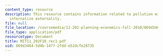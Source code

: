 ```yaml
---
content_type: resource
description: This resource contains information related to pollution mitigation to
  internalize externality.
file: null
file_location: /coursemedia/11-202-planning-economics-fall-2010/869d34645d4b14772fdde52dcfe28735_MIT11_202F10_rec1.pdf
file_type: application/pdf
resourcetype: Document
title: MIT11_202F10_rec1.pdf
uid: 869d3464-5d4b-1477-2fdd-e52dcfe28735
---
```

